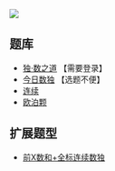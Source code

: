 ![](https://cn.sudoku.today/pic/consecutiveall/17039_244604.png)

## 题库
- [独·数之道](http://www.sudokufans.org.cn/lx/game.index.php?type=cn) 【需要登录】
- [今日数独](https://cn.sudoku.today/dailysudoku/) 【选题不便】
- [连续](https://cn.puzzle-futoshiki.com/renzoku-9x9-hard/)
- [欧泊颗](https://www.oubk.com/sudoku/Consecutive-3x3-0.html)

## 扩展题型
- [前X数和+全标连续数独](../../混合类/前X数和+全标连续数独.md)